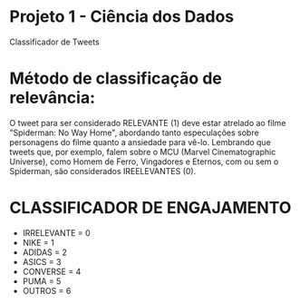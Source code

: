 # Projeto 1 - Ciência dos Dados
Classificador de Tweets

# Método de classificação de relevância: 
O tweet para ser considerado RELEVANTE (1) deve estar atrelado ao filme "Spiderman: No Way Home", abordando tanto especulações sobre personagens do filme quanto a ansiedade para vê-lo. Lembrando que tweets que, por exemplo, falem sobre o MCU (Marvel Cinematographic Universe), como Homem de Ferro, Vingadores e Eternos, com ou sem o Spiderman, são considerados IREELEVANTES (0).

# CLASSIFICADOR DE ENGAJAMENTO
- IRRELEVANTE = 0
- NIKE = 1
- ADIDAS = 2
- ASICS = 3
- CONVERSE = 4
- PUMA = 5
- OUTROS = 6
